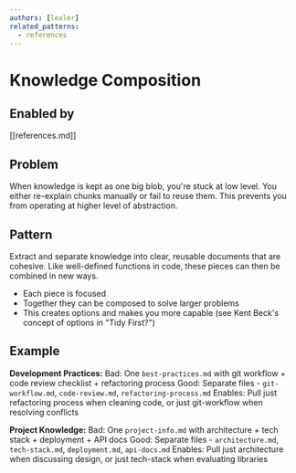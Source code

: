 ```yaml
---
authors: [lexler]
related_patterns:
  - references
---
```


# Knowledge Composition

## Enabled by
[[references.md]]

## Problem
When knowledge is kept as one big blob, you're stuck at low level.
You either re-explain chunks manually or fail to reuse them.
This prevents you from operating at higher level of abstraction.

## Pattern
Extract and separate knowledge into clear, reusable documents that are cohesive.
Like well-defined functions in code, these pieces can then be combined in new ways.
- Each piece is focused
- Together they can be composed to solve larger problems
- This creates options and makes you more capable (see Kent Beck's concept of options in "Tidy First?")

## Example

**Development Practices:**
Bad: One `best-practices.md` with git workflow + code review checklist + refactoring process
Good: Separate files - `git-workflow.md`, `code-review.md`, `refactoring-process.md`
Enables: Pull just refactoring process when cleaning code, or just git-workflow when resolving conflicts

**Project Knowledge:**
Bad: One `project-info.md` with architecture + tech stack + deployment + API docs
Good: Separate files - `architecture.md`, `tech-stack.md`, `deployment.md`, `api-docs.md`
Enables: Pull just architecture when discussing design, or just tech-stack when evaluating libraries